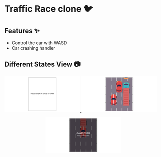 # Traffic Race clone 🐦

## Features ✨

- Control the car with WASD
- Car crashing handler

## Different States View 📷

 <p align="left">
  <a href='https://github.com/arash-jj/JS-Mini-Projects/tree/main/projects/Cars'>
    <img width="48%" src="../../assets/Cars/preview/cars-ReadyToStartState.png" alt="Start" />
  </a>
  <a href='https://github.com/arash-jj/JS-Mini-Projects/tree/main/projects/Cars'>
    <img width="48%" src="../../assets/Cars/preview/cars-InGameState.png" alt="InGame" />
  </a>
</p>
<p align="center">
  <a href='https://github.com/arash-jj/JS-Mini-Projects/tree/main/projects/Cars'>
    <img width="48%" src="../../assets/Cars/preview/cars-GameOverState.png" alt="GameOver" />
  </a>
</p>

